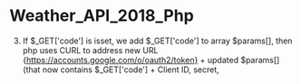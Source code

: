 # Weather_API_2018_Php

3. If $_GET['code'] is isset, we add $_GET['code'] to array $params[], then php uses CURL to address new URL {https://accounts.google.com/o/oauth2/token} + updated $params[] (that now contains $_GET['code'] + Client ID, secret,
